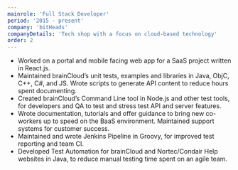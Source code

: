 ```yaml
---
mainrole: 'Full Stack Developer'
period: '2015 - present'
company: 'bitHeads'
companyDetails: 'Tech shop with a focus on cloud-based technology'
order: 2
---
```


-   Worked on a portal and mobile facing web app for a SaaS project written in React.js. 
-   Maintained brainCloud’s unit tests, examples and libraries in Java, ObjC, C++, C#, and JS. Wrote scripts to generate API content to reduce hours spent documenting.
-   Created brainCloud’s Command Line tool in Node.js and other test tools, for developers and QA to test and stress test API and server features.
-   Wrote documentation, tutorials and offer guidance to bring new co-workers up to speed on the BaaS environment. Maintained support systems for customer success.
-   Maintained and wrote Jenkins Pipeline in Groovy, for improved test reporting and team CI.
-   Developed Test Automation for brainCloud and Nortec/Condair Help websites in Java, to reduce manual testing time spent on an agile team.  
